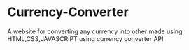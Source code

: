 # Currency-Converter
A website for converting any currency into other made using HTML,CSS,JAVASCRIPT using currency converter API
